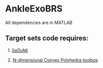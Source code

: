# AnkleExoBRS
All dependencies are in MATLAB
## Target sets code requires:
  1. [SeDuMi](https://sedumi.ie.lehigh.edu/?page_id=58)
 
  2. [N-dimensional Convex Polyhedra 
toolbox](https://www.mathworks.com/matlabcentral/fileexchange/30892-analyze-n-dimensional-convex-polyhedra)
